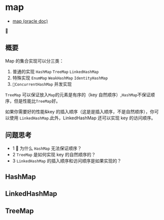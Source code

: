 # map

- [map (oracle doc)](https://docs.oracle.com/javase/tutorial/collections/implementations/map.html)



## 概要

Map 的集合实现可以分三类：

1.  普通的实现 `HashMap` `TreeMap` `LinkedHashMap`
2.  特殊实现 `EnumMap` `WeakHashMap` `IdentityHashMap`
3.  `ConcurrentHashMap` 并发实现

`TreeMap` 可以保证放入`Map`的元素是有序的（key 自然顺序）,`HashMap`不保证顺序，但是性能比`TreeMap`好。

如果你需要好的性能&key 的插入顺序（这是是插入顺序，不是自然顺序），你可以使用 `LinkedHashMap`.此外，LinkedHashMap 还可以实现 key 的访问顺序。

## 问题思考

- 1  为什么 `HashMap` 无法保证顺序？
- 2 `TreeMap` 是如何实现 key 的自然顺序的？
- 3 `LinkedHashMap` 的插入顺序和访问顺序是如果实现的？

## HashMap

## LinkedHashMap

## TreeMap
